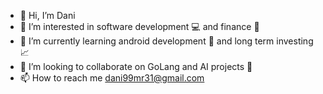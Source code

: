 - 👋 Hi, I’m Dani
- 👀 I’m interested in software development :computer: and finance :money_with_wings:
- 🌱 I’m currently learning android development :iphone: and long term investing :chart_with_upwards_trend:
- 💞️ I’m looking to collaborate on GoLang and AI projects :robot:
- 📫 How to reach me dani99mr31@gmail.com

<!---
DanielMolinaR/DanielMolinaR is a ✨ special ✨ repository because its `README.md` (this file) appears on your GitHub profile.
You can click the Preview link to take a look at your changes.
--->
